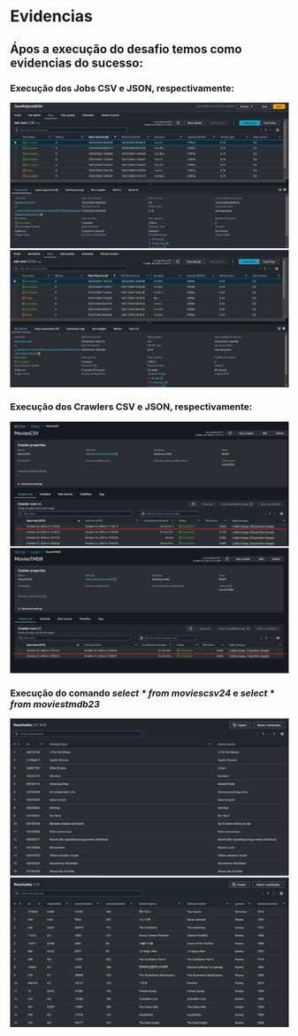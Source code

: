 # **Evidencias**

## Ápos a execução do desafio temos como evidencias do sucesso: 
### Execução dos Jobs CSV e JSON, respectivamente: 
<img src='./img/ExecucaoJobCSV.png'>
<img src='./img/ExecucaoJobTMDB.png'>

### Execução dos Crawlers CSV e JSON, respectivamente:
<img src='./img/ExecucaoCrawlerCSV.png'>
<img src='./img/ExecucaoCrawlerTMDB.png'>

### Execução do comando *select * from moviescsv24* e *select * from moviestmdb23*
<img src='./img/ExecucaoCSVAthena.png'>
<img src='./img/ExecucaoTMDBAthena.png'>